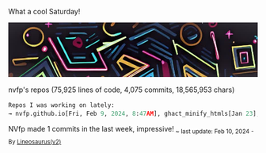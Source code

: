 What a cool Saturday!

![banner](./assets/banner.jpg)

nvfp's repos (75,925 lines of code, 4,075 commits, 18,565,953 chars)

```python
Repos I was working on lately:
→ nvfp.github.io[Fri, Feb 9, 2024, 8:47AM], ghact_minify_htmls[Jan 23], ghact_auto_permalink[Monday]
```

NVfp made 1 commits in the last week, impressive!<sub> ~ last update: Feb 10, 2024 - By [Lineosaurus(v2)](https://github.com/Lineosaurus/Lineosaurus)</sub>